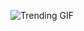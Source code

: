 ![Trending GIF](https://media0.giphy.com/media/v1.Y2lkPThiYjIxNzcyMnV2Y2NoajZnMmthZno4MDN0NDdkbnBob2l3dnc3cTZyOXE4eGVmayZlcD12MV9naWZzX3NlYXJjaCZjdD1n/xUPGcEliCc7bETyfO8/giphy.gif)
